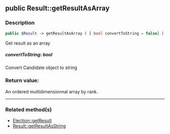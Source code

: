 ## public Result::getResultAsArray

### Description    

```php
public $Result -> getResultAsArray ( [ bool convertToString = false] )
```

Get result as an array    


##### **convertToString:** *bool*   
Convert Candidate object to string    



### Return value:   

An ordered multidimensionnal array by rank.


---------------------------------------

### Related method(s)      

* [Election::getResult](../Election%20Class/public%20Election--getResult.md)    
* [Result::getResultAsString](../Result%20Class/public%20Result--getResultAsString.md)    
